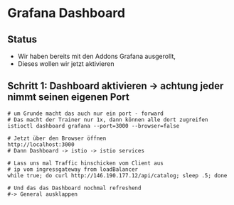 # Grafana Dashboard 

## Status

  * Wir haben bereits mit den Addons Grafana ausgerollt,
  * Dieses wollen wir jetzt aktivieren

## Schritt 1: Dashboard aktivieren -> achtung jeder nimmt seinen eigenen Port 

```
# um Grunde macht das auch nur ein port - forward 
# Das macht der Trainer nur 1x, dann können alle dort zugreifen
istioctl dashboard grafana --port=3000 --browser=false
```

```
# Jetzt über den Browser öffnen
http://localhost:3000
# Dann Dashboard -> istio -> istio services
```

```
# Lass uns mal Traffic hinschicken vom Client aus
# ip vom ingressgateway from loadBalancer 
while true; do curl http://146.190.177.12/api/catalog; sleep .5; done 

# Und das das Dashboard nochmal refreshend
#-> General ausklappen 
```
